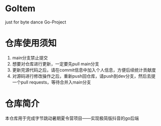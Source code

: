 # GoItem
just for byte dance Go-Project
# 仓库使用须知
1. main分支禁止提交
2. 想要对仓库进行更新，一定要先pull main分支
3. 更新完源代码之后，请在commit信息中加入个人信息，方便后续统计贡献度
4. 对源码进行修改操作之后，重新push回仓库，请push到dev分支，然后去提一个pull requests，等待合并入main分支
# 仓库简介
本仓库用于完成字节跳动暑期夏令营项目——实现极简版抖音的go后端
